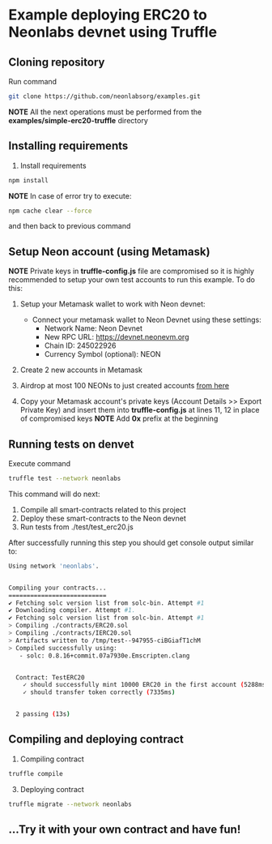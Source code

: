 # Example deploying ERC20 to Neonlabs devnet using Truffle

## Cloning repository
Run command
```sh
git clone https://github.com/neonlabsorg/examples.git
```

**NOTE** All the next operations must be performed from the **examples/simple-erc20-truffle** directory

## Installing requirements

1. Install requirements

```sh
npm install
```

**NOTE** In case of error try to execute:
```sh
npm cache clear --force
```
and then back to previous command

## Setup Neon account (using Metamask)

**NOTE** Private keys in **truffle-config.js** file are compromised so it is highly recommended to setup your own test 
accounts to run this example. To do this: 
1. Setup your Metamask wallet to work with Neon devnet:

    - Connect your metamask wallet to Neon Devnet using these settings:
        - Network Name: Neon Devnet
        - New RPC URL: https://devnet.neonevm.org
        - Chain ID: 245022926
        - Currency Symbol (optional): NEON

2. Create 2 new accounts in Metamask
3. Airdrop at most 100 NEONs to just created accounts [from here](https://neonfaucet.org/)
4. Copy your Metamask account's private keys (Account Details >> Export Private Key) and insert them into **truffle-config.js** 
    at lines 11, 12 in place of compromised keys **NOTE** Add **0x** prefix at the beginning

## Running tests on denvet

Execute command

```sh
truffle test --network neonlabs
```

This command will do next:
1. Compile all smart-contracts related to this project
2. Deploy these smart-contracts to the Neon devnet
3. Run tests from ./test/test_erc20.js

After successfully running this step you should get console output similar to:
```sh
Using network 'neonlabs'.


Compiling your contracts...
===========================
✔ Fetching solc version list from solc-bin. Attempt #1
✔ Downloading compiler. Attempt #1.
✔ Fetching solc version list from solc-bin. Attempt #1
> Compiling ./contracts/ERC20.sol
> Compiling ./contracts/IERC20.sol
> Artifacts written to /tmp/test--947955-ciBGiafT1chM
> Compiled successfully using:
   - solc: 0.8.16+commit.07a7930e.Emscripten.clang


  Contract: TestERC20
    ✓ should successfully mint 10000 ERC20 in the first account (5288ms)
    ✓ should transfer token correctly (7335ms)


  2 passing (13s)

```

## Compiling and deploying contract

1. Compiling contract
```sh
truffle compile
```
3. Deploying contract
```sh
truffle migrate --network neonlabs
```

## ...Try it with your own contract and have fun!
